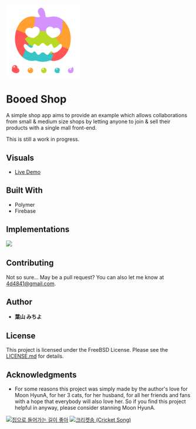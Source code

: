 <img width="200px" src="public/images/logo-full.svg" align="center" />

# Booed Shop

A simple shop app aims to provide an example which allows collaborations from small & medium size shops by letting anyone to join & sell their products with a single mall front-end.

This is still a work in progress.

## Visuals

* [Live Demo](https://be-booed.firebaseapp.com/)

## Built With

* Polymer
* Firebase

## Implementations

<img src="https://docs.google.com/drawings/d/e/2PACX-1vSGW08d5r2ZLc3BFFvLcbyvKfHoqpEX1MQ-Kwf-PHGcfSO0_KywdKd-ZaTsNUWTQnJIF0TcEC5UugmL/pub?w=960&amp;h=720" />

## Contributing

Not so sure... May be a pull request? You can also let me know at 4d4841@gmail.com.

## Author

* **葉山 みちよ**

## License

This project is licensed under the FreeBSD License. Please see the [LICENSE.md](LICENSE.md) for details.

## Acknowledgments

* For some reasons this project was simply made by the author's love for Moon HyunA, for her 3 cats, for her husband, for all her friends and fans with a hope that everybody will also love her. So if you find this project helpful in anyway, please consider stanning Moon HyunA.

[![집으로 들어가는 길이 좋아](http://img.youtube.com/vi/aGaXvPU8dT4/0.jpg)](http://www.youtube.com/watch?v=aGaXvPU8dT4 "집으로 들어가는 길이 좋아")
[![크리켓송 (Cricket Song)](http://img.youtube.com/vi/uAALIM_5u1Q/0.jpg)](http://www.youtube.com/watch?v=uAALIM_5u1Q "크리켓송 (Cricket Song)")
